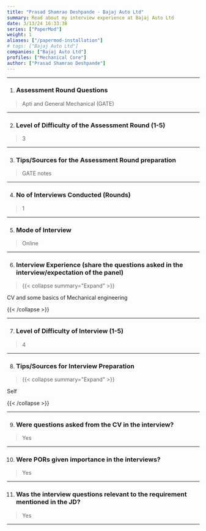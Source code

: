 ```yaml
---
title: "Prasad Shamrao Deshpande - Bajaj Auto Ltd"
summary: Read about my interview experience at Bajaj Auto Ltd
date: 3/13/24 16:33:38
series: ["PaperMod"]
weight: 1
aliases: ["/papermod-installation"]
# tags: ["Bajaj Auto Ltd"]
companies: ["Bajaj Auto Ltd"]
profiles: ["Mechanical Core"]
author: ["Prasad Shamrao Deshpande"]
---
```

---
1. ### Assessment Round Questions

> Apti and General Mechanical (GATE)

---

2. ### Level of Difficulty of the Assessment Round (1-5)

> 3

---

3. ### Tips/Sources for the Assessment Round preparation

> GATE notes

---

4. ### No of Interviews Conducted (Rounds)

> 1

---

5. ### Mode of Interview

> Online

---

6. ### Interview Experience (share the questions asked in the interview/expectation of the panel)

> {{< collapse summary="Expand" >}}

CV and some basics of Mechanical engineering

{{< /collapse >}}

---

7. ### Level of Difficulty of Interview (1-5)

> 4

---

8. ### Tips/Sources for Interview Preparation

> {{< collapse summary="Expand" >}}

Self

{{< /collapse >}}

---

9. ### Were questions asked from the CV in the interview?

> Yes

---

10. ### Were PORs given importance in the interviews?

> Yes

---

11. ### Was the interview questions relevant to the requirement mentioned in the JD?

> Yes

---

